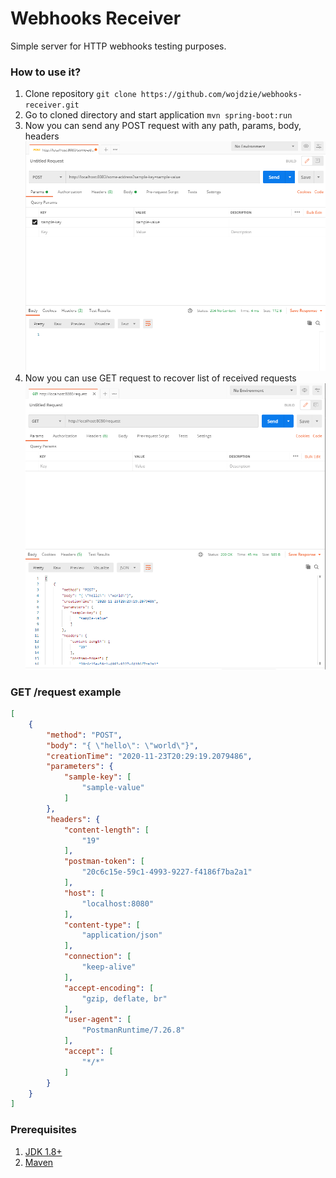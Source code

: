 # Webhooks Receiver
Simple server for HTTP webhooks testing purposes. 

### How to use it?
1. Clone repository `git clone https://github.com/wojdzie/webhooks-receiver.git`
2. Go to cloned directory and start application `mvn spring-boot:run`
3. Now you can send any POST request with any path, params, body, headers ![POST](src/main/resources/POST.png)
4. Now you can use GET request to recover list of received requests ![GET](src/main/resources/GET.png)

### GET /request example
```json
[
    {
        "method": "POST",
        "body": "{ \"hello\": \"world\"}",
        "creationTime": "2020-11-23T20:29:19.2079486",
        "parameters": {
            "sample-key": [
                "sample-value"
            ]
        },
        "headers": {
            "content-length": [
                "19"
            ],
            "postman-token": [
                "20c6c15e-59c1-4993-9227-f4186f7ba2a1"
            ],
            "host": [
                "localhost:8080"
            ],
            "content-type": [
                "application/json"
            ],
            "connection": [
                "keep-alive"
            ],
            "accept-encoding": [
                "gzip, deflate, br"
            ],
            "user-agent": [
                "PostmanRuntime/7.26.8"
            ],
            "accept": [
                "*/*"
            ]
        }
    }
]
```

### Prerequisites
1. [JDK 1.8+](https://adoptopenjdk.net/)
2. [Maven](https://maven.apache.org/download.cgi)